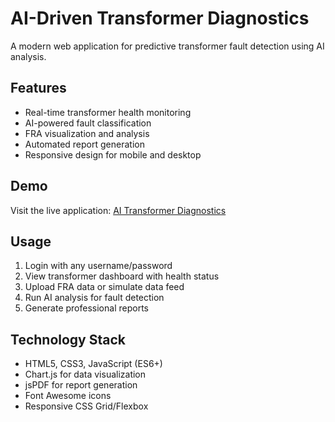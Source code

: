 # AI-Driven Transformer Diagnostics

A modern web application for predictive transformer fault detection using AI analysis.

## Features
- Real-time transformer health monitoring
- AI-powered fault classification
- FRA visualization and analysis
- Automated report generation
- Responsive design for mobile and desktop

## Demo
Visit the live application: [AI Transformer Diagnostics](https://indu-daggupati.github.io/ai-transformer-diagnostics)

## Usage
1. Login with any username/password
2. View transformer dashboard with health status
3. Upload FRA data or simulate data feed
4. Run AI analysis for fault detection
5. Generate professional reports

## Technology Stack
- HTML5, CSS3, JavaScript (ES6+)
- Chart.js for data visualization
- jsPDF for report generation
- Font Awesome icons
- Responsive CSS Grid/Flexbox
